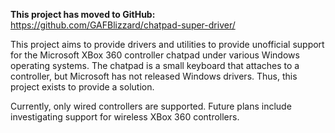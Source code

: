 **This project has moved to GitHub:**  https://github.com/GAFBlizzard/chatpad-super-driver/

This project aims to provide drivers and utilities to provide unofficial support for the Microsoft XBox 360 controller chatpad under various Windows operating systems.  The chatpad is a small keyboard that attaches to a controller, but Microsoft has not released Windows drivers.  Thus, this project exists to provide a solution.

Currently, only wired controllers are supported.  Future plans include investigating support for wireless XBox 360 controllers.
